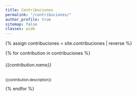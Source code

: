 ```yaml
---
title: Contribuciones
permalink: "/contribuciones/"
author_profile: true
sitemap: false
classes: wide
---
```


{% assign contribuciones = site.contribuciones | reverse %}


{% for contribution in contribuciones %}
<div class="container m-2">
  <div class="d-flex flex-wrap">
  <div class="card">
    <div class="row g-0">
    <div class="col-md-12">
        <div class="card-body">
        <h6 class="card-title">{{contribution.name}}</h6>
        <p class="card-text" style="font-size: 0.7rem;">{{contribution.description}}</p>
        </div>
    </div>
  </div>
  </div>
  </div>
</div>
{% endfor %}